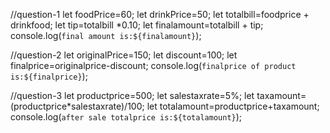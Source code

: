 //question-1
let foodPrice=60;
let drinkPrice=50;
let totalbill=foodprice + drinkfood;
let tip=totalbill *0.10;
let finalamount=totalbill + tip;
console.log(`final amount is:${finalamount}`);

//question-2
let originalPrice=150;
let discount=100;
let finalprice=originalprice-discount;
console.log(`finalprice of product is:${finalprice}`);

//question-3
let productprice=500;
let salestaxrate=5%;
let taxamount=(productprice*salestaxrate)/100;
let totalamount=productprice+taxamount;
console.log(`after sale totalprice is:${totalamount}`);


